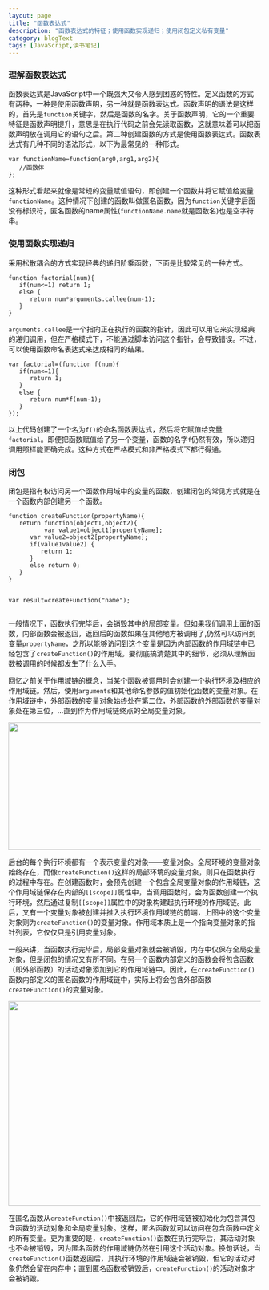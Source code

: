 ```yaml
---
layout: page
title: "函数表达式"
description: "函数表达式的特征；使用函数实现递归；使用闭包定义私有变量"
category: blogText
tags: [JavaScript,读书笔记]
---
```


<div class="p-section">
	<h3><i class="fa fa-star"></i> 理解函数表达式</h3>
	<p>函数表达式是JavaScript中一个既强大又令人感到困惑的特性。定义函数的方式有两种，一种是使用函数声明，另一种就是函数表达式。函数声明的语法是这样的，首先是<code>function</code>关键字，然后是函数的名字。关于函数声明，它的一个重要特征是函数声明提升，意思是在执行代码之前会先读取函数，这就意味着可以把函数声明放在调用它的语句之后。第二种创建函数的方式是使用函数表达式。函数表达式有几种不同的语法形式，以下为最常见的一种形式。</p>
<pre><code class="javascript">var functionName=function(arg0,arg1,arg2){
   //函数体
};
</code></pre>	
	<p>这种形式看起来就像是常规的变量赋值语句，即创建一个函数并将它赋值给变量<code>functionName</code>。这种情况下创建的函数叫做匿名函数，因为<code>function</code>关键字后面没有标识符，匿名函数的name属性(<code>functionName.name</code>就是函数名)也是空字符串。
	</p>
</div>
<div class="gap-line"></div>
<div class="p-section">
	<h3><i class="fa fa-star"></i> 使用函数实现递归</h3>
	<p>采用松散耦合的方式实现经典的递归阶乘函数，下面是比较常见的一种方式。</p>
<pre><code class="javascript">function factorial(num){
   if(num<=1) return 1;
   else {
      return num*arguments.callee(num-1);
   }
}
</code></pre>
	<p><code>arguments.callee</code>是一个指向正在执行的函数的指针，因此可以用它来实现经典的递归调用，但在严格模式下，不能通过脚本访问这个指针，会导致错误。不过，可以使用函数命名表达式来达成相同的结果。</p>
<pre><code class="javascript">var factorial=(function f(num){
   if(num<=1){
      return 1;
   }
   else {
      return num*f(num-1);
   }
});
</code></pre>	
	<p>以上代码创建了一个名为<code>f()</code>的命名函数表达式，然后将它赋值给变量<code>factorial</code>。即便把函数赋值给了另一个变量，函数的名字<code>f</code>仍然有效，所以递归调用照样能正确完成。这种方式在严格模式和非严格模式下都行得通。
	</p>
</div>
<div class="gap-line"></div>
<div class="p-section">
	<h3><i class="fa fa-star"></i> 闭包</h3>
	<p>闭包是指有权访问另一个函数作用域中的变量的函数，创建闭包的常见方式就是在一个函数内部创建另一个函数。</p>
<pre><code class="javascript">function createFunction(propertyName){
   return function(object1,object2){
          var value1=object1[propertyName];
	  var value2=object2[propertyName];
	  if(value1<value2){
	     return -1;
	  }
	  else if(value1>value2) {
	     return 1;
	  }
	  else return 0;
   }
}

var result=createFunction("name");
</code></pre>
	<p>一般情况下，函数执行完毕后，会销毁其中的局部变量。但如果我们调用上面的函数，内部函数会被返回，返回后的函数如果在其他地方被调用了,仍然可以访问到变量<code>propertyName</code>，之所以能够访问到这个变量是因为内部函数的作用域链中已经包含了<code>createFunction()</code>的作用域。要彻底搞清楚其中的细节，必须从理解函数被调用的时候都发生了什么入手。</p>
	<p>回忆之前关于作用域链的概念，当某个函数被调用时会创建一个执行环境及相应的作用域链。然后，使用<code>arguments</code>和其他命名参数的值初始化函数的变量对象。在作用域链中，外部函数的变量对象始终处在第二位，外部函数的外部函数的变量对象处在第三位，...直到作为作用域链终点的全局变量对象。</p>
	<div class="image"><img src="http://ffandii.github.io/Personal-blog/images/post/javascript/scope1.png" width="626" height="254"/></div>
	<p>后台的每个执行环境都有一个表示变量的对象——变量对象。全局环境的变量对象始终存在，而像<code>createFunction()</code>这样的局部环境的变量对象，则只在函数执行的过程中存在。在创建函数时，会预先创建一个包含全局变量对象的作用域链，这个作用域链保存在内部的<code>[[scope]]</code>属性中，当调用函数时，会为函数创建一个执行环境，然后通过复制<code>[[scope]]</code>属性中的对象构建起执行环境的作用域链。此后，又有一个变量对象被创建并推入执行环境作用域链的前端，上图中的这个变量对象则为<code>createFunction()</code>的变量对象。作用域本质上是一个指向变量对象的指针列表，它仅仅只是引用变量对象。</p>
	<p>一般来讲，当函数执行完毕后，局部变量对象就会被销毁，内存中仅保存全局变量对象，但是闭包的情况又有所不同。在另一个函数内部定义的函数会将包含函数（即外部函数）的活动对象添加到它的作用域链中。因此，在<code>createFunction()</code>函数内部定义的匿名函数的作用域链中，实际上将会包含外部函数<code>createFunction()</code>的变量对象。</p>
	<div class="image"><img src="http://ffandii.github.io/Personal-blog/images/post/javascript/scope2.png" width="601" height="408"/></div>
	<p>在匿名函数从<code>createFunction()</code>中被返回后，它的作用域链被初始化为包含其包含函数的活动对象和全局变量对象。这样，匿名函数就可以访问在包含函数中定义的所有变量。更为重要的是，<code>createFunction()</code>函数在执行完毕后，其活动对象也不会被销毁，因为匿名函数的作用域链仍然在引用这个活动对象。换句话说，当<code>createFunction()</code>函数返回后，其执行环境的作用域链会被销毁，但它的活动对象仍然会留在内存中；直到匿名函数被销毁后，<code>createFunction()</code>的活动对象才会被销毁。</p>
</div>